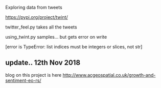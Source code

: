 Exploring data from tweets

https://pypi.org/project/twint/

twitter_feel.py takes all the tweets

using_twint.py samples... but gets error on write

[error is TypeError: list indices must be integers or slices, not str]

## update.. 12th Nov 2018
blog on this project is here http://www.acgeospatial.co.uk/growth-and-sentiment-eo-rs/
